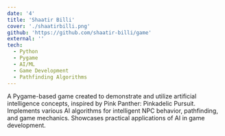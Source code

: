 ```yaml
---
date: '4'
title: 'Shaatir Billi'
cover: './shaatirbilli.png'
github: 'https://github.com/shaatir-billi/game'
external: ''
tech:
  - Python
  - Pygame
  - AI/ML
  - Game Development
  - Pathfinding Algorithms
---
```


A Pygame-based game created to demonstrate and utilize artificial intelligence concepts, inspired by Pink Panther: Pinkadelic Pursuit. Implements various AI algorithms for intelligent NPC behavior, pathfinding, and game mechanics. Showcases practical applications of AI in game development.

